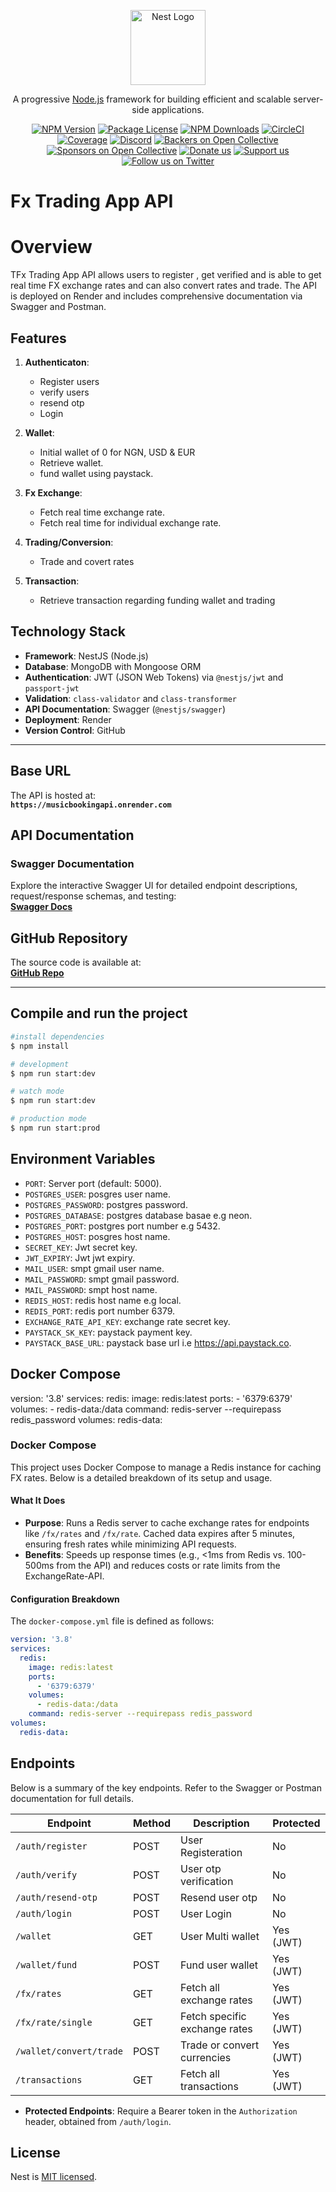 <p align="center">
  <a href="http://nestjs.com/" target="blank"><img src="https://nestjs.com/img/logo-small.svg" width="120" alt="Nest Logo" /></a>
</p>

[circleci-image]: https://img.shields.io/circleci/build/github/nestjs/nest/master?token=abc123def456
[circleci-url]: https://circleci.com/gh/nestjs/nest

  <p align="center">A progressive <a href="http://nodejs.org" target="_blank">Node.js</a> framework for building efficient and scalable server-side applications.</p>
    <p align="center">
<a href="https://www.npmjs.com/~nestjscore" target="_blank"><img src="https://img.shields.io/npm/v/@nestjs/core.svg" alt="NPM Version" /></a>
<a href="https://www.npmjs.com/~nestjscore" target="_blank"><img src="https://img.shields.io/npm/l/@nestjs/core.svg" alt="Package License" /></a>
<a href="https://www.npmjs.com/~nestjscore" target="_blank"><img src="https://img.shields.io/npm/dm/@nestjs/common.svg" alt="NPM Downloads" /></a>
<a href="https://circleci.com/gh/nestjs/nest" target="_blank"><img src="https://img.shields.io/circleci/build/github/nestjs/nest/master" alt="CircleCI" /></a>
<a href="https://coveralls.io/github/nestjs/nest?branch=master" target="_blank"><img src="https://coveralls.io/repos/github/nestjs/nest/badge.svg?branch=master#9" alt="Coverage" /></a>
<a href="https://discord.gg/G7Qnnhy" target="_blank"><img src="https://img.shields.io/badge/discord-online-brightgreen.svg" alt="Discord"/></a>
<a href="https://opencollective.com/nest#backer" target="_blank"><img src="https://opencollective.com/nest/backers/badge.svg" alt="Backers on Open Collective" /></a>
<a href="https://opencollective.com/nest#sponsor" target="_blank"><img src="https://opencollective.com/nest/sponsors/badge.svg" alt="Sponsors on Open Collective" /></a>
  <a href="https://paypal.me/kamilmysliwiec" target="_blank"><img src="https://img.shields.io/badge/Donate-PayPal-ff3f59.svg" alt="Donate us"/></a>
    <a href="https://opencollective.com/nest#sponsor"  target="_blank"><img src="https://img.shields.io/badge/Support%20us-Open%20Collective-41B883.svg" alt="Support us"></a>
  <a href="https://twitter.com/nestframework" target="_blank"><img src="https://img.shields.io/twitter/follow/nestframework.svg?style=social&label=Follow" alt="Follow us on Twitter"></a>
</p>
  <!--[![Backers on Open Collective](https://opencollective.com/nest/backers/badge.svg)](https://opencollective.com/nest#backer)
  [![Sponsors on Open Collective](https://opencollective.com/nest/sponsors/badge.svg)](https://opencollective.com/nest#sponsor)-->

# Fx Trading App API

# Overview

TFx Trading App API allows users to register , get verified and is able to get real time FX exchange rates and can also convert rates and trade. The API is deployed on Render and includes comprehensive documentation via Swagger and Postman.

## Features

1. **Authenticaton**:

   - Register users
   - verify users
   - resend otp
   - Login

2. **Wallet**:

   - Initial wallet of 0 for NGN, USD & EUR
   - Retrieve wallet.
   - fund wallet using paystack.

3. **Fx Exchange**:

   - Fetch real time exchange rate.
   - Fetch real time for individual exchange rate.

4. **Trading/Conversion**:

   - Trade and covert rates

5. **Transaction**:
   - Retrieve transaction regarding funding wallet and trading

## Technology Stack

- **Framework**: NestJS (Node.js)
- **Database**: MongoDB with Mongoose ORM
- **Authentication**: JWT (JSON Web Tokens) via `@nestjs/jwt` and `passport-jwt`
- **Validation**: `class-validator` and `class-transformer`
- **API Documentation**: Swagger (`@nestjs/swagger`)
- **Deployment**: Render
- **Version Control**: GitHub

---

## Base URL

The API is hosted at:  
**`https://musicbookingapi.onrender.com`**

## API Documentation

### Swagger Documentation

Explore the interactive Swagger UI for detailed endpoint descriptions, request/response schemas, and testing:  
[**Swagger Docs**](https://musicbookingapi.onrender.com/docs)

## GitHub Repository

The source code is available at:  
[**GitHub Repo**](https://github.com/codewithemmy/Music-booking-app)

---

## Compile and run the project

```bash
#install dependencies
$ npm install

# development
$ npm run start:dev

# watch mode
$ npm run start:dev

# production mode
$ npm run start:prod
```

## Environment Variables

- `PORT`: Server port (default: 5000).
- `POSTGRES_USER`: posgres user name.
- `POSTGRES_PASSWORD`: postgres password.
- `POSTGRES_DATABASE`: postgres database basae e.g neon.
- `POSTGRES_PORT`: postgres port number e.g 5432.
- `POSTGRES_HOST`: posgres host name.
- `SECRET_KEY`: Jwt secret key.
- `JWT_EXPIRY`: Jwt jwt expiry.
- `MAIL_USER`: smpt gmail user name.
- `MAIL_PASSWORD`: smpt gmail password.
- `MAIL_PASSWORD`: smpt host name.
- `REDIS_HOST`: redis host name e.g local.
- `REDIS_PORT`: redis port number 6379.
- `EXCHANGE_RATE_API_KEY`: exchange rate secret key.
- `PAYSTACK_SK_KEY`: paystack payment key.
- `PAYSTACK_BASE_URL`: paystack base url i.e https://api.paystack.co.

## Docker Compose

version: '3.8'
services:
redis:
image: redis:latest
ports: - '6379:6379'
volumes: - redis-data:/data
command: redis-server --requirepass redis_password
volumes:
redis-data:

### Docker Compose

This project uses Docker Compose to manage a Redis instance for caching FX rates. Below is a detailed breakdown of its setup and usage.

#### What It Does

- **Purpose**: Runs a Redis server to cache exchange rates for endpoints like `/fx/rates` and `/fx/rate`. Cached data expires after 5 minutes, ensuring fresh rates while minimizing API requests.
- **Benefits**: Speeds up response times (e.g., <1ms from Redis vs. 100-500ms from the API) and reduces costs or rate limits from the ExchangeRate-API.

#### Configuration Breakdown

The `docker-compose.yml` file is defined as follows:

```yaml
version: '3.8'
services:
  redis:
    image: redis:latest
    ports:
      - '6379:6379'
    volumes:
      - redis-data:/data
    command: redis-server --requirepass redis_password
volumes:
  redis-data:
```

## Endpoints

Below is a summary of the key endpoints. Refer to the Swagger or Postman documentation for full details.

| **Endpoint**            | **Method** | **Description**               | **Protected** |
| ----------------------- | ---------- | ----------------------------- | ------------- |
| `/auth/register`        | POST       | User Registeration            | No            |
| `/auth/verify`          | POST       | User otp verification         | No            |
| `/auth/resend-otp`      | POST       | Resend user otp               | No            |
| `/auth/login`           | POST       | User Login                    | No            |
| `/wallet`               | GET        | User Multi wallet             | Yes (JWT)     |
| `/wallet/fund`          | POST       | Fund user wallet              | Yes (JWT)     |
| `/fx/rates`             | GET        | Fetch all exchange rates      | Yes (JWT)     |
| `/fx/rate/single`       | GET        | Fetch specific exchange rates | Yes (JWT)     |
| `/wallet/convert/trade` | POST       | Trade or convert currencies   | Yes (JWT)     |
| `/transactions`         | GET        | Fetch all transactions        | Yes (JWT)     |

- **Protected Endpoints**: Require a Bearer token in the `Authorization` header, obtained from `/auth/login`.

## License

Nest is [MIT licensed](https://github.com/nestjs/nest/blob/master/LICENSE).
